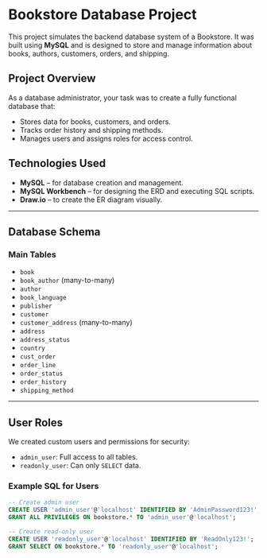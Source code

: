 
# Bookstore Database Project

This project simulates the backend database system of a Bookstore. It was built using **MySQL** and is designed to store and manage information about books, authors, customers, orders, and shipping.

##  Project Overview

As a database administrator, your task was to create a fully functional database that:
- Stores data for books, customers, and orders.
- Tracks order history and shipping methods.
- Manages users and assigns roles for access control.

## Technologies Used
- **MySQL** – for database creation and management.
- **MySQL Workbench** – for designing the ERD and executing SQL scripts.
- **Draw.io** – to create the ER diagram visually.

---

##  Database Schema

### Main Tables
- `book`
- `book_author` (many-to-many)
- `author`
- `book_language`
- `publisher`
- `customer`
- `customer_address` (many-to-many)
- `address`
- `address_status`
- `country`
- `cust_order`
- `order_line`
- `order_status`
- `order_history`
- `shipping_method`

---

##  User Roles

We created custom users and permissions for security:
- `admin_user`: Full access to all tables.
- `readonly_user`: Can only `SELECT` data.

### Example SQL for Users
```sql
-- Create admin user
CREATE USER 'admin_user'@'localhost' IDENTIFIED BY 'AdminPassword123!';
GRANT ALL PRIVILEGES ON bookstore.* TO 'admin_user'@'localhost';

-- Create read-only user
CREATE USER 'readonly_user'@'localhost' IDENTIFIED BY 'ReadOnly123!';
GRANT SELECT ON bookstore.* TO 'readonly_user'@'localhost';
